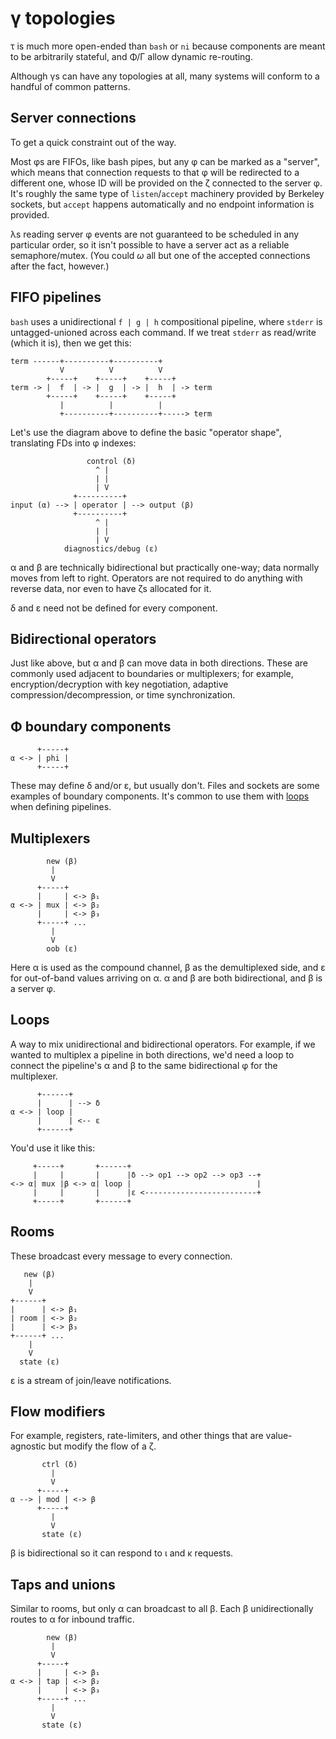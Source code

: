# γ topologies
τ is much more open-ended than `bash` or `ni` because components are meant to be arbitrarily stateful, and Φ/Γ allow dynamic re-routing.

Although γs can have any topologies at all, many systems will conform to a handful of common patterns.


## Server connections
To get a quick constraint out of the way.

Most φs are FIFOs, like bash pipes, but any φ can be marked as a "server", which means that connection requests to that φ will be redirected to a different one, whose ID will be provided on the ζ connected to the server φ. It's roughly the same type of `listen`/`accept` machinery provided by Berkeley sockets, but `accept` happens automatically and no endpoint information is provided.

λs reading server φ events are not guaranteed to be scheduled in any particular order, so it isn't possible to have a server act as a reliable semaphore/mutex. (You could _ω_ all but one of the accepted connections after the fact, however.)


## FIFO pipelines
`bash` uses a unidirectional `f | g | h` compositional pipeline, where `stderr` is untagged-unioned across each command. If we treat `stderr` as read/write (which it is), then we get this:

```
term ------+----------+----------+
           V          V          V
        +-----+    +-----+    +-----+
term -> |  f  | -> |  g  | -> |  h  | -> term
        +-----+    +-----+    +-----+
           |          |          |
           +----------+----------+-----> term
```

Let's use the diagram above to define the basic "operator shape", translating FDs into φ indexes:

```
                 control (δ)
                   ^ |
                   | |
                   | V
              +----------+
input (α) --> | operator | --> output (β)
              +----------+
                   ^ |
                   | |
                   | V
            diagnostics/debug (ε)
```

α and β are technically bidirectional but practically one-way; data normally moves from left to right. Operators are not required to do anything with reverse data, nor even to have ζs allocated for it.

δ and ε need not be defined for every component.


## Bidirectional operators
Just like above, but α and β can move data in both directions. These are commonly used adjacent to boundaries or multiplexers; for example, encryption/decryption with key negotiation, adaptive compression/decompression, or time synchronization.


## Φ boundary components
```
      +-----+
α <-> | phi |
      +-----+
```

These may define δ and/or ε, but usually don't. Files and sockets are some examples of boundary components. It's common to use them with [loops](#loops) when defining pipelines.


## Multiplexers
```
        new (β)
         |
         V
      +-----+
      |     | <-> β₁
α <-> | mux | <-> β₂
      |     | <-> β₃
      +-----+ ...
         |
         V
        oob (ε)
```

Here α is used as the compound channel, β as the demultiplexed side, and ε for out-of-band values arriving on α. α and β are both bidirectional, and β is a server φ.


## Loops
A way to mix unidirectional and bidirectional operators. For example, if we wanted to multiplex a pipeline in both directions, we'd need a loop to connect the pipeline's α and β to the same bidirectional φ for the multiplexer.

```
      +------+
      |      | --> δ
α <-> | loop |
      |      | <-- ε
      +------+
```

You'd use it like this:

```
     +-----+       +------+
     |     |       |      |δ --> op1 --> op2 --> op3 --+
<-> α| mux |β <-> α| loop |                            |
     |     |       |      |ε <-------------------------+
     +-----+       +------+
```


## Rooms
These broadcast every message to every connection.

```
   new (β)
    |
    V
+------+
|      | <-> β₁
| room | <-> β₂
|      | <-> β₃
+------+ ...
    |
    V
  state (ε)
```

ε is a stream of join/leave notifications.


## Flow modifiers
For example, registers, rate-limiters, and other things that are value-agnostic but modify the flow of a ζ.

```
       ctrl (δ)
         |
         V
      +-----+
α --> | mod | <-> β
      +-----+
         |
         V
       state (ε)
```

β is bidirectional so it can respond to ι and κ requests.


## Taps and unions
Similar to rooms, but only α can broadcast to all β. Each β unidirectionally routes to α for inbound traffic.

```
        new (β)
         |
         V
      +-----+
      |     | <-> β₁
α <-> | tap | <-> β₂
      |     | <-> β₃
      +-----+ ...
         |
         V
       state (ε)
```
